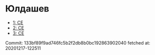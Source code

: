 # Юлдашев
- [1: CE](1.md)
- [2: CE](2.md)
- [3: CE](3.md)

Commit: 133bf89f9ad746fc5b2f2db8b0bc192863902040
 fetched at: 20201217-122511
